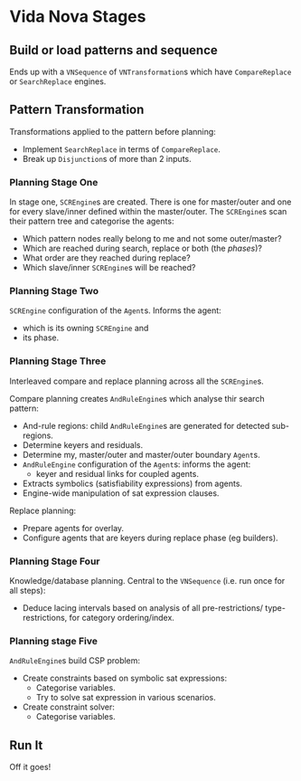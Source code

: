 # Vida Nova Stages

## Build or load patterns and sequence

Ends up with a `VNSequence` of `VNTransformation`s which have 
`CompareReplace` or `SearchReplace` engines.

## Pattern Transformation

Transformations applied to the pattern before planning:
 - Implement `SearchReplace` in terms of `CompareReplace`.
 - Break up `Disjunction`s of more than 2 inputs.

### Planning Stage One

In stage one, `SCREngine`s are created. There is one for master/outer and
one for every slave/inner defined within the master/outer. The
`SCREngine`s scan their pattern tree and categorise the agents:
 - Which pattern nodes really belong to me and not some outer/master?
 - Which are reached during search, replace or both (the _phases_)?
 - What order are they reached during replace?
 - Which slave/inner `SCREngine`s will be reached?
 
### Planning Stage Two

`SCREngine` configuration of the `Agent`s. Informs the agent:
 - which is its owning `SCREngine` and
 - its phase.
 
### Planning Stage Three

Interleaved compare and replace planning across all the `SCREngine`s. 

Compare planning creates `AndRuleEngine`s which analyse thir search 
pattern:
 - And-rule regions: child `AndRuleEngine`s are generated for detected
   sub-regions.
 - Determine keyers and residuals.
 - Determine my, master/outer and master/outer boundary `Agent`s.
 - `AndRuleEngine` configuration of the `Agent`s: informs the agent:
   - keyer and residual links for coupled agents.
 - Extracts symbolics (satisfiability expressions) from agents.
 - Engine-wide manipulation of sat expression clauses.
 
Replace planning:
 - Prepare agents for overlay.
 - Configure agents that are keyers during replace phase (eg builders).
 
### Planning Stage Four

Knowledge/database planning. Central to the `VNSequence` (i.e. run once 
for all steps):
 - Deduce lacing intervals based on analysis of all pre-restrictions/
   type-restrictions, for category ordering/index.
 
### Planning stage Five

`AndRuleEngine`s build CSP problem:
 - Create constraints based on symbolic sat expressions:
   - Categorise variables.
   - Try to solve sat expression in various scenarios.
 - Create constraint solver:
   - Categorise variables.

## Run It

Off it goes!
